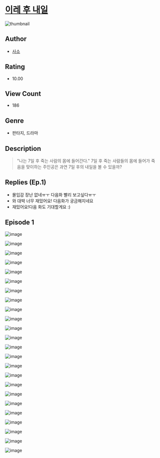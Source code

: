 # [이레 후 내일](https://comic.naver.com/challenge/list?titleId=810530)
![thumbnail](https://image-comic.pstatic.net/user_contents_data/challenge_comic/2023/05/25/366951/upload_3472615273060984161_480x623.jpeg)

## Author
- [사소](https://comic.naver.com/artistTitle?id=366951)

## Rating
- 10.00

## View Count
- 186

## Genre
- 판타지, 드라마

## Description
> "나는 7일 후 죽는 사람의 몸에 들어간다." 7일 후 죽는 사람들의 몸에 들어가 죽음을 맞이하는 주인공은 과연 7일 후의 내일을 볼 수 있을까?

## Replies (Ep.1)
- 몰입감 장난 없네ㅠㅜ 다음화 빨리 보고싶다ㅠㅜ
- 와 대박 너무 재밌어요! 다음화가 궁금해지네요
- 재밌어요!다음 화도 기대할게요 :)

## Episode 1
![image](https://image-comic.pstatic.net/user_contents_data/challenge_comic/2023/05/23/366951/upload_7017561728828531255.jpeg)

![image](https://image-comic.pstatic.net/user_contents_data/challenge_comic/2023/05/23/366951/upload_7149808990291505253.jpeg)

![image](https://image-comic.pstatic.net/user_contents_data/challenge_comic/2023/05/23/366951/upload_7076671474004736313.jpeg)

![image](https://image-comic.pstatic.net/user_contents_data/challenge_comic/2023/05/23/366951/upload_3544954359319181109.jpeg)

![image](https://image-comic.pstatic.net/user_contents_data/challenge_comic/2023/05/23/366951/upload_7077183846376433252.jpeg)

![image](https://image-comic.pstatic.net/user_contents_data/challenge_comic/2023/05/23/366951/upload_4122872171476628324.jpeg)

![image](https://image-comic.pstatic.net/user_contents_data/challenge_comic/2023/05/23/366951/upload_7219323225744291640.jpeg)

![image](https://image-comic.pstatic.net/user_contents_data/challenge_comic/2023/05/23/366951/upload_7219611473031672880.jpeg)

![image](https://image-comic.pstatic.net/user_contents_data/challenge_comic/2023/05/23/366951/upload_7234297457442894128.jpeg)

![image](https://image-comic.pstatic.net/user_contents_data/challenge_comic/2023/05/23/366951/upload_7292563859061356594.jpeg)

![image](https://image-comic.pstatic.net/user_contents_data/challenge_comic/2023/05/23/366951/upload_7004563487085441382.jpeg)

![image](https://image-comic.pstatic.net/user_contents_data/challenge_comic/2023/05/23/366951/upload_7363719884434388529.jpeg)

![image](https://image-comic.pstatic.net/user_contents_data/challenge_comic/2023/05/23/366951/upload_4122260653213890612.jpeg)

![image](https://image-comic.pstatic.net/user_contents_data/challenge_comic/2023/05/23/366951/upload_4121465702864859233.jpeg)

![image](https://image-comic.pstatic.net/user_contents_data/challenge_comic/2023/05/23/366951/upload_3473509206948668518.jpeg)

![image](https://image-comic.pstatic.net/user_contents_data/challenge_comic/2023/05/23/366951/upload_3558746624655581747.jpeg)

![image](https://image-comic.pstatic.net/user_contents_data/challenge_comic/2023/05/23/366951/upload_7149802380339722040.jpeg)

![image](https://image-comic.pstatic.net/user_contents_data/challenge_comic/2023/05/23/366951/upload_3978142167472879714.jpeg)

![image](https://image-comic.pstatic.net/user_contents_data/challenge_comic/2023/05/23/366951/upload_7148119922159412273.jpeg)

![image](https://image-comic.pstatic.net/user_contents_data/challenge_comic/2023/05/23/366951/upload_3978710610658616373.jpeg)

![image](https://image-comic.pstatic.net/user_contents_data/challenge_comic/2023/05/23/366951/upload_3688554988838282037.jpeg)

![image](https://image-comic.pstatic.net/user_contents_data/challenge_comic/2023/05/23/366951/upload_3761694498828596276.jpeg)

![image](https://image-comic.pstatic.net/user_contents_data/challenge_comic/2023/05/23/366951/upload_7364846853841707878.jpeg)

![image](https://image-comic.pstatic.net/user_contents_data/challenge_comic/2023/05/23/366951/upload_3990806337237038391.jpeg)
